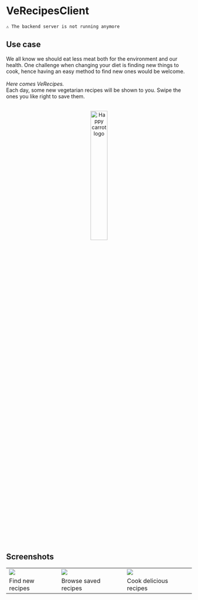 # VeRecipesClient 
```
⚠️ The backend server is not running anymore
```

## Use case

We all know we should eat less meat both for the environment and our health. One challenge when changing your diet is finding new things to cook, hence having an easy method to find new ones would be welcome.
<br/><br/>
<i>Here comes VeRecipes.</i>
<br/>
Each day, some new vegetarian recipes will be shown to you. Swipe the ones you like right to save them.
<br/><br/>
<p align="center">
<img width="30%" alt="Happy carrot logo" src="https://user-images.githubusercontent.com/15340083/27197444-7f243a88-520e-11e7-8c90-3dd2bf625d84.png"/>
</p>

## Screenshots
<table>
  <tr>
    <td>
      <img src="https://user-images.githubusercontent.com/15340083/27197211-b2c5aea4-520d-11e7-8b27-3c90e8a6b190.png"/>
    </td>
    <td>
      <img src="https://user-images.githubusercontent.com/15340083/27197212-b2c9f13a-520d-11e7-8fe0-7b779097e1ee.png"/>
    </td>
    <td>
      <img src="https://user-images.githubusercontent.com/15340083/27197210-b2c2e656-520d-11e7-88fb-4ad258467bbf.png"/>
    </td>
  </tr>
  <tr>
    <td>
      Find new recipes
    </td>
    <td>
      Browse saved recipes
    </td>
    <td>
      Cook delicious recipes
    </td>
  </tr>

